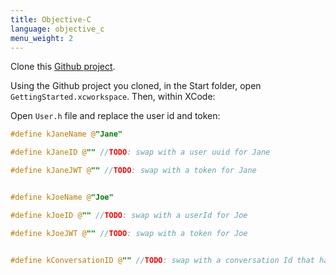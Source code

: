 ```yaml
---
title: Objective-C
language: objective_c
menu_weight: 2
---
```


Clone this [Github project](https://github.com/Nexmo/ClientSDK-Get-Started-Messaging-Objective-C).

Using the Github project you cloned, in the Start folder, open `GettingStarted.xcworkspace`. Then, within XCode:


Open `User.h` file and replace the user id and token:

```objective-c
#define kJaneName @"Jane"

#define kJaneID @"" //TODO: swap with a user uuid for Jane

#define kJaneJWT @"" //TODO: swap with a token for Jane


#define kJoeName @"Joe"

#define kJoeID @"" //TODO: swap with a userId for Joe

#define kJoeJWT @"" //TODO: swap with a token for Joe


#define kConversationID @"" //TODO: swap with a conversation Id that has Jane and Joe as members

```
